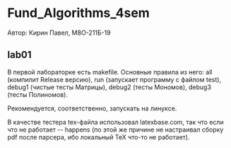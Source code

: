 # Fund_Algorithms_4sem

Автор: Кирин Павел, М8О-211Б-19

## lab01

В первой лабораторке есть makefile. Основные правила из него: all (компилит Release версию), run (запускает программу с файлом test), debug1 (чистые тесты Матрицы), debug2 (тесты Мономов), debug3 (тесты Полиномов).

Рекомендуется, соответственно, запускать на линуксе. 

В качестве тестера tex-файла использовал latexbase.com, так что если что не работает -- happens (по этой же причине не настраивал сборку pdf после парсера, ибо локальный TeX что-то не работает).
